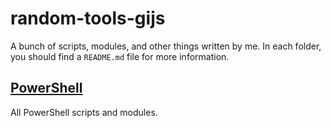 # random-tools-gijs

A bunch of scripts, modules, and other things written by me. In each folder, you should find a `README.md` file for more information.

## [PowerShell](powershell)

All PowerShell scripts and modules.